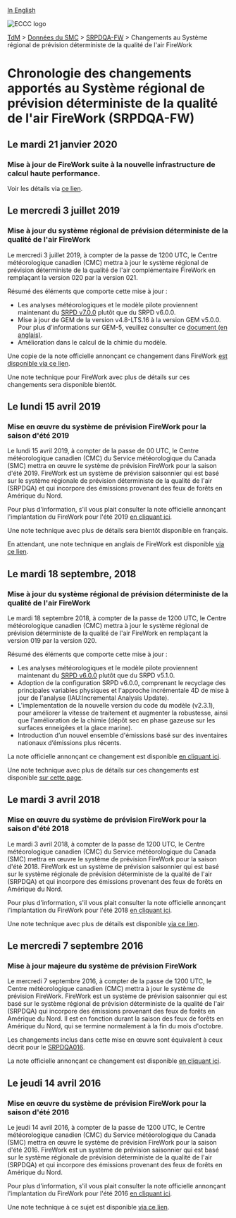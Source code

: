 [In English](changelog_raqdps-fw_en.md)

![ECCC logo](../../img_eccc-logo.png)

[TdM](../../readme_fr.md) > [Données du SMC](../readme_fr.md) > [SRPDQA-FW](readme_raqdps-fw_fr.md) > Changements au Système régional de prévision déterministe de la qualité de l'air FireWork

# Chronologie des changements apportés au Système régional de prévision déterministe de la qualité de l'air FireWork (SRPDQA-FW)

## Le mardi 21 janvier 2020

### Mise à jour de FireWork suite à la nouvelle infrastructure de calcul haute performance. 

Voir les détails via [ce lien](../changelog_multisystems_fr.md).

## Le mercredi 3 juillet 2019

### Mise à jour du système régional de prévision déterministe de la qualité de l'air FireWork

Le mercredi 3 juillet 2019, à compter de la passe de 1200 UTC, le Centre météorologique canadien (CMC) mettra à jour le système régional de prévision déterministe de la qualité de l'air complémentaire FireWork en remplaçant la version 020 par la version 021.

Résumé des éléments que comporte cette mise à jour :

* Les analyses météorologiques et le modèle pilote proviennent maintenant du [SRPD v7.0.0](../nwp_rdps/changelog_rdps_fr.md#le-mercredi-3-juillet-2019) plutôt que du SRPD v6.0.0.
* Mise à jour de GEM de la version v4.8-LTS.16 à la version GEM v5.0.0. Pour plus d'informations sur GEM-5, veuillez consulter ce [document (en anglais)](https://collaboration.cmc.ec.gc.ca/cmc/CMOI/product_guide/docs/tech_notes/GEM5_paper_submitted_JAMES_20190614.pdf).
* Amélioration dans le calcul de la chimie du modèle.

Une copie de la note officielle annonçant ce changement dans FireWork [est disponible via ce lien](https://dd.meteo.gc.ca/doc/genots/2019/06/28/NOCN03_CWAO_281935___12903).

Une note technique pour FireWork avec plus de détails sur ces changements sera disponible bientôt.


## Le lundi 15 avril 2019

### Mise en œuvre du système de prévision FireWork pour la saison d'été 2019

Le lundi 15 avril 2019, à compter de la passe de 00 UTC, le Centre météorologique canadien (CMC) du Service météorologique du Canada (SMC) mettra en œuvre le système de prévision FireWork pour la saison d'été 2019. FireWork est un système de prévision saisonnier qui est basé sur le système régionale de prévision déterministe de la qualité de l'air (SRPDQA) et qui incorpore des émissions provenant des feux de forêts en Amérique du Nord.

Pour plus d'information, s'il vous plait consulter la note officielle annonçant l'implantation du FireWork pour l'été 2019 [en cliquant ici](https://dd.meteo.gc.ca/doc/genots/2019/04/15/NOCN03_CWAO_151930___14392).

Une note technique avec plus de détails sera bientôt disponible en français.

En attendant, une note technique en anglais de FireWork est disponible [via ce lien](https://collaboration.cmc.ec.gc.ca/cmc/CMOI/product_guide/docs/tech_notes/technote_raqdps020.2fw_20190415_e.pdf).

## Le mardi 18 septembre, 2018

### Mise à jour du système régional de prévision déterministe de la qualité de l'air FireWork

Le mardi 18 septembre 2018, à compter de la passe de 1200 UTC, le Centre météorologique canadien (CMC) mettra à jour le système régional de prévision déterministe de la qualité de l'air FireWork en remplaçant la version 019 par la version 020.

Résumé des éléments que comporte cette mise à jour :

* Les analyses météorologiques et le modèle pilote proviennent maintenant du [SRPD v6.0.0](/../nwp_rdps/changelog_rdps_fr.md#le-mardi-18-septembre-2018) plutôt que du SRPD v5.1.0.
* Adoption de la configuration SRPD v6.0.0, comprenant le recyclage des principales variables physiques et l'approche incrémentale 4D de mise à jour de l'analyse (IAU:Incremental Analysis Update).
* L'implementation de la nouvelle version du code du modèle (v2.3.1), pour améliorer la vitesse de traitement et augmenter la robustesse, ainsi que l'amélioration de la chimie (dépôt sec en phase gazeuse sur les surfaces enneigées et la glace marine).
* Introduction d’un nouvel ensemble d'émissions basé sur des inventaires nationaux d’émissions plus récents.

La note officielle annonçant ce changement est disponible [en cliquant ici](https://dd.meteo.gc.ca/doc/genots/2018/09/17/NOCN03_CWAO_171403___42412).

Une note technique avec plus de détails sur ces changements est disponible [sur cette page](https://collaboration.cmc.ec.gc.ca/cmc/CMOI/product_guide/docs/tech_notes/technote_raqdps-v20_20180918_f.pdf).

## Le mardi 3 avril 2018

### Mise en œuvre du système de prévision FireWork pour la saison d'été 2018

Le mardi 3 avril 2018, à compter de la passe de 1200 UTC, le Centre météorologique canadien (CMC) du Service météorologique du Canada (SMC) mettra en œuvre le système de prévision FireWork pour la saison d'été 2018. FireWork est un système de prévision saisonnier qui est basé sur le système régionale de prévision déterministe de la qualité de l'air (SRPDQA) et qui incorpore des émissions provenant des feux de forêts en Amérique du Nord.

Pour plus d'information, s'il vous plait consulter la note officielle annonçant l'implantation du FireWork pour l'été 2018 [en cliquant ici](https://dd.meteo.gc.ca/doc/genots/2018/04/03/NOCN03_CWAO_031838___00001).

Une note technique avec plus de détails est disponible [via ce lien](https://collaboration.cmc.ec.gc.ca/cmc/CMOI/product_guide/docs/tech_notes/technote_raqdps015fw_20160428_f.pdf).

## Le mercredi 7 septembre 2016

### Mise à jour majeure du système de prévision FireWork

Le mercredi 7 septembre 2016, à compter de la passe de 1200 UTC, le Centre météorologique canadien (CMC) mettra à jour le système de prévision FireWork. FireWork est un système de prévision saisonnier qui est basé sur le système régional de prévision déterministe de la qualité de l'air (SRPDQA) qui incorpore des émissions provenant des feux de forêts en Amérique du Nord. Il est en fonction durant la saison des feux de forêts en Amérique du Nord, qui se termine normalement à la fin du mois d'octobre.

Les changements inclus dans cette mise en œuvre sont équivalent à ceux décrit pour le [SRPDQA016](/../nwp_raqdps/changelog_raqdps_fr.md).

La note officielle annonçant ce changement est disponible [en cliquant ici](https://dd.meteo.gc.ca/doc/genots/2016/04/13/NOCN03_CWAO_131900___00844).

## Le jeudi 14 avril 2016

### Mise en œuvre du système de prévision FireWork pour la saison d'été 2016

Le jeudi 14 avril 2016, à compter de la passe de 1200 UTC, le Centre météorologique canadien (CMC) du Service météorologique du Canada (SMC) mettra en œuvre le système de prévision FireWork pour la saison d'été 2016. FireWork est un système de prévision saisonnier qui est basé sur le système régionale de prévision déterministe de la qualité de l'air (SRPDQA) et qui incorpore des émissions provenant des feux de forêts en Amérique du Nord.

Pour plus d'information, s'il vous plait consulter la note officielle annonçant l'implantation du FireWork pour l'été 2016 [en cliquant ici](https://dd.meteo.gc.ca/doc/genots/2016/04/13/NOCN03_CWAO_131900___00844).

Une note technique à ce sujet est disponible [via ce lien](https://collaboration.cmc.ec.gc.ca/cmc/CMOI/product_guide/docs/tech_notes/technote_raqdps015fw_20160428_f.pdf).
